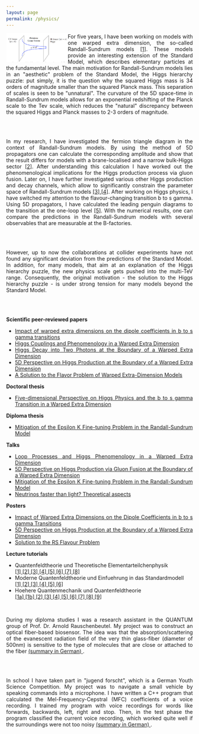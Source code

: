 ```yaml
---
layout: page
permalink: /physics/
---
```


<div style="text-align:justify;">

<img src="images/RS_setup1.png" width="33%" align="left"> For five years, I have been working on models with one warped extra dimension, the so-called Randall-Sundrum models <a href="https://arxiv.org/pdf/hep-ph/9905221.pdf">[1]</a>. These models provide an interesting extension of the Standard Model, which describes elementary particles at the fundamental level. The main motivation for Randall-Sundrum models lies in an &quot;aesthetic&quot; problem of the Standard Model, the Higgs hierarchy puzzle: put simply, it is the question why the squared Higgs mass is 34 orders of magnitude smaller than the squared Planck mass. This separation of scales is seen to be &quot;unnatural&quot;. The curvature of the 5D space-time in Randall-Sundrum models allows for an exponential redshifting of the Planck scale to the Tev scale, which reduces the &quot;natural&quot; discrepancy between the squared Higgs and Planck masses to 2-3 orders of magnitude. 

<br><br>

In my research, I have investigated the fermion triangle diagram in the context of Randall-Sundrum models. By using the method of 5D propagators one can calculate the corresponding amplitude and show that the result differs for models with a brane-localised and a narrow bulk-Higgs sector <a href="https://arxiv.org/pdf/1303.5702.pdf">[2]</a>. After understanding this calculation I have worked out the  phenomenological implications for the Higgs production process via gluon fusion. Later on, I have further investigated various other Higgs production and decay channels, which allow to significantly constrain the parameter space of Randall-Sundrum models <a href="https://arxiv.org/pdf/1312.5731.pdf">[3]</a>,<a href="https://arxiv.org/pdf/1408.4456.pdf">[4]</a>. After working on Higgs physics, I have switched my attention to the flavour-changing transition b to s gamma. Using 5D propagators, I have calculated the leading penguin diagrams to the transition at the one-loop level <a href="https://arxiv.org/pdf/1509.02539.pdf">[5]</a>. With the numerical results, one can compare the predictions in the Randall-Sundrum models with several observables that are measurable at the B-factories. 

<br><br>

However, up to now the collaborations at collider experiments have not found any significant deviation from the predictions of the Standard Model. In addition, for many models, that aim at an explanation of the Higgs hierarchy puzzle, the new physics scale gets pushed into the multi-TeV range. Consequently, the original motivation &#45; the solution to the Higgs hierarchy puzzle &#45; is under strong tension for many models beyond the Standard Model. 

<br><br>

<!-- My viewpoint on the subject (community) of new physics has changed over the years. During my PhD I was always much more interested in the theoretical  procedure how to calculate loop diagrams in warped extra-dimensional models, than to discuss the phenomenological implications for experiments. However, I realised that the mainstream of the theoretical high-energy community, that is working on new physics models, is focused much more on the phenomenological aspect, even though there is absolutely no significant deviation of any LHC experiment from the Standard Model. One cause for the community&#96;s behaviour is surely that it is much easier to publish &quot;scientific&quot; papers on phenomenological implications of small variations of new physics models, than to work out abstract theoretical aspects. <br><br> -->

<strong>Scientific peer-reviewed papers</strong>
<ul>
<li><a class="titlelink" href="https://inspirehep.net/record/1392652">Impact of warped extra dimensions on the dipole coefficients in b to s gamma transitions</a></li>
<li>
<a class="titlelink" href="https://inspirehep.net/record/1311628">Higgs Couplings and Phenomenology in a Warped Extra Dimension</a></li>
<li>
<a class="titlelink" href="https://inspirehep.net/record/1272895">Higgs Decay into Two Photons at the Boundary of a Warped Extra Dimension</a></li>
<li>
<a class="titlelink" href="https://inspirehep.net/record/1225129">5D Perspective on Higgs Production at the Boundary of a Warped Extra Dimension</a></li>
<li>
<a class="titlelink" href="https://inspirehep.net/record/930421">A Solution to the Flavor Problem of Warped Extra-Dimension Models</a></li>
</ul>
<strong>Doctoral thesis</strong>
<ul>
<li>
<a href="{{ site.baseurl }}/physics/doctoralthesis.pdf">Five-dimensional Perspective on Higgs Physics and the b to s gamma Transition in a Warped Extra Dimension</a></li>
</ul>
<strong>Diploma thesis</strong>
<ul>
<li>
<a href="{{ site.baseurl }}/physics/diplomathesis.pdf">Mitigation of the Epsilon K Fine-tuning Problem in the Randall-Sundrum Model</a></li>
</ul>
<strong>Talks</strong>
<ul>
<li>
<a href="{{ site.baseurl }}/physics/Talks/GRK_2014.pdf">Loop Processes and Higgs Phenomenology in a Warped Extra Dimension</a>
</li>
<li>
<a href="{{ site.baseurl }}/physics/Talks/GRK_2013.pdf">5D Perspective on Higgs Production via Gluon Fusion at the Boundary of a Warped Extra Dimension</a>
</li>
<li>
<a href="{{ site.baseurl }}/physics/Talks/GRK_2012.pdf">Mitigation of the Epsilon K Fine-tuning Problem in the Randall-Sundrum Model</a>
</li>
<li>
<a href="{{ site.baseurl }}/physics/Talks/Neutrinos_2012.pdf">Neutrinos faster than light? Theoretical aspects</a>
</li>
</ul>

<strong>Posters</strong>
<ul>
<li>
<a href="{{ site.baseurl }}/physics/Talks/Poster_2015.pdf">Impact of Warped Extra Dimensions on the Dipole Coefficients in b to s gamma Transitions</a>
</li>
<li>
<a href="{{ site.baseurl }}/physics/Talks/Poster_2013.pdf">5D Perspective on Higgs Production at the Boundary of a Warped Extra Dimension</a>
</li>
<li>
<a href="{{ site.baseurl }}/physics/Talks/Poster_2012.pdf">Solution to the RS Flavour Problem</a>
</li>
</ul>

<strong>Lecture tutorials</strong>
<ul>
<li>
Quantenfeldtheorie und Theoretische Elementarteilchenphysik <br>
<a href="{{ site.baseurl }}/physics/SS2014/Exercise01.pdf"> [1] </a>
<a href= "{{ site.baseurl }}/physics/SS2014/Exercise02.pdf"> [2] </a>
<a href= "{{ site.baseurl }}/physics/SS2014/Exercise03.pdf"> [3] </a>
<a href= "{{ site.baseurl }}/physics/SS2014/Exercise04.pdf"> [4] </a>
<a href= "{{ site.baseurl }}/physics/SS2014/Exercise05.pdf"> [5] </a>
<a href= "{{ site.baseurl }}/physics/SS2014/Exercise06.pdf"> [6] </a>
<a href= "{{ site.baseurl }}/physics/SS2014/Exercise07.pdf"> [7] </a>
<a href= "{{ site.baseurl }}/physics/SS2014/Exercise08.pdf"> [8] </a>

</li>

<li>
Moderne Quantenfeldtheorie und Einfuehrung in das Standardmodell <br>
<a href="{{ site.baseurl }}/physics/WS201314/Exercise01.pdf"> [1] </a>
<a href="{{ site.baseurl }}/physics/WS201314/Exercise02.pdf"> [2] </a>
<a href="{{ site.baseurl }}/physics/WS201314/Exercise03.pdf"> [3] </a>
<a href="{{ site.baseurl }}/physics/WS201314/Exercise04.pdf"> [4] </a>
<a href="{{ site.baseurl }}/physics/WS201314/Exercise05.pdf"> [5] </a>
<a href="{{ site.baseurl }}/physics/WS201314/Exercise06.pdf"> [6] </a>
</li>
<li>
Hoehere Quantenmechanik und Quantenfeldtheorie<br>
<a href="{{ site.baseurl }}/physics/WS201213/Blatt01a.pdf"> [1a] </a>
<a href="{{ site.baseurl }}/physics/WS201213/Blatt01b.pdf"> [1b] </a>
<a href="{{ site.baseurl }}/physics/WS201213/Blatt02.pdf"> [2] </a>
<a href="{{ site.baseurl }}/physics/WS201213/Blatt03.pdf"> [3] </a>
<a href="{{ site.baseurl }}/physics/WS201213/Blatt04.pdf"> [4] </a>
<a href="{{ site.baseurl }}/physics/WS201213/Blatt05.pdf"> [5] </a>
<a href="{{ site.baseurl }}/physics/WS201213/Blatt06.pdf"> [6] </a>
<a href="{{ site.baseurl }}/physics/WS201213/Blatt07.pdf"> [7] </a>
<a href="{{ site.baseurl }}/physics/WS201213/Blatt08.pdf"> [8] </a>
<a href="{{ site.baseurl }}/physics/WS201213/Blatt09.pdf"> [9] </a>
</li>

</ul>

<br>

During my diploma studies I was a research assistant in the QUANTUM group of Prof. Dr. Arnold Rauschenbeutel. My project was to construct an optical fiber-based biosensor. The idea was that the absorption/scattering of the evanescent radiation field of the very thin glass-fiber (diameter of 500nm) is sensitive to the type of molecules that are close or attached to the fiber <a href = "{{ site.baseurl }}/mixed/Project_OpticalFiberBasedBiosensor.pdf"> (summary in German) </a>.

<br><br>

In school I have taken part in "jugend forscht", which is a German Youth Science Competition. My project was to navigate a small vehicle by speaking commands into a microphone. I have written a C++ program that calculated the Mel-Frequency-Cepstral (MFC) coefficients of a voice recording. I trained my program with voice recordings for words like forwards, backwards, left, right and stop. Then, in the test phase the program classified the current voice recording, which worked quite well if the surroundings were not too noisy <a href = "{{ site.baseurl }}/mixed/Project_SpeechRecognition.pdf"> (summary in German) </a>. 

</div>
